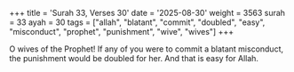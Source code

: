 +++
title = 'Surah 33, Verses 30'
date = '2025-08-30'
weight = 3563
surah = 33
ayah = 30
tags = ["allah", "blatant", "commit", "doubled", "easy", "misconduct", "prophet", "punishment", "wive", "wives"]
+++

O wives of the Prophet! If any of you were to commit a blatant misconduct, the punishment would be doubled for her. And that is easy for Allah.